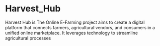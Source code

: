 # Harvest_Hub
Harvest Hub is The Online E-Farming project aims to create a digital platform that connects farmers,  agricultural vendors, and consumers in a unified online marketplace. It leverages technology to streamline  agricultural processes
